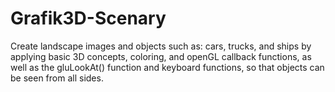 # Grafik3D-Scenary
Create landscape images and objects such as: cars, trucks, and ships by applying basic 3D concepts, coloring, and openGL callback functions, as well as the gluLookAt() function and keyboard functions, so that objects can be seen from all sides.
